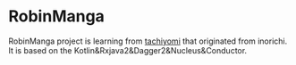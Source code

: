 # RobinManga
RobinManga project is learning from [tachiyomi](https://github.com/inorichi/tachiyomi) that originated from inorichi. It is based on the Kotlin&Rxjava2&Dagger2&Nucleus&Conductor.
